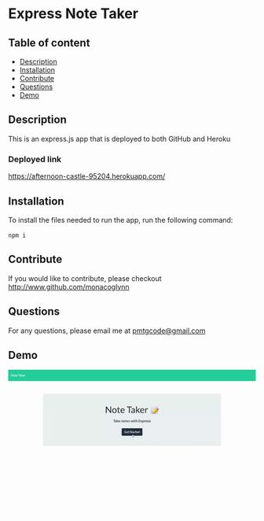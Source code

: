 # Express Note Taker


## Table of content
- [Description](#description)
- [Installation](#installation)
- [Contribute](#contribute)
- [Questions](#question)
- [Demo](#demo)
    
## Description
This is an express.js app that is deployed to both GitHub and Heroku

### Deployed link
<https://afternoon-castle-95204.herokuapp.com/>

    
## Installation
To install the files needed to run the app, run the following command:
~~~
npm i
~~~

## Contribute
If you would like to contribute, please checkout <http://www.github.com/monacoglynn>
    
## Questions
For any questions, please email me at <pmtgcode@gmail.com>

## Demo

![demogif](./assets/notetakerdemo.gif)
